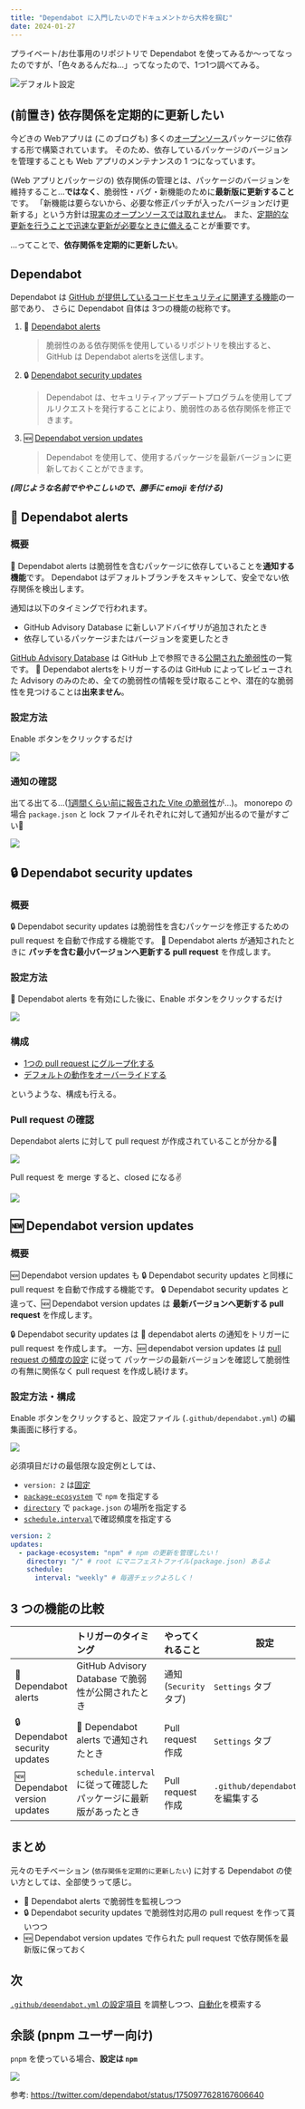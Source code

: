```yaml
---
title: "Dependabot に入門したいのでドキュメントから大枠を掴む"
date: 2024-01-27
---
```


プライベート/お仕事用のリポジトリで Dependabot を使ってみるか〜ってなったのですが、「色々あるんだね...」ってなったので、1つ1つ調べてみる。

![デフォルト設定](./assets/github-com-dependabot-introduction/dependabot-default-configs.jpg)

## (前置き) 依存関係を定期的に更新したい

今どきの Webアプリは (このブログも) 多くの[オープンソース](https://ja.wikipedia.org/wiki/%E3%82%AA%E3%83%BC%E3%83%97%E3%83%B3%E3%82%BD%E3%83%BC%E3%82%B9)パッケージに依存する形で構築されています。
そのため、依存しているパッケージのバージョンを管理することも Web アプリのメンテナンスの 1 つになっています。

(Web アプリとパッケージの) 依存関係の管理とは、パッケージのバージョンを維持すること...**ではなく**、脆弱性・バグ・新機能のために**最新版に更新すること**です。
「新機能は要らないから、必要な修正パッチが入ったバージョンだけ更新する」という方針は[現実のオープンソースでは取れません](https://docs.renovatebot.com/dependency-pinning/#tilde-vs-caret)。
また、[定期的な更新を行うことで迅速な更新が必要なときに備える](<](https://docs.renovatebot.com/upgrade-best-practices/#why-updating-often-is-easier-faster-and-safer)>)ことが重要です。

...ってことで、**依存関係を定期的に更新したい**。

## Dependabot

Dependabot は [GitHub が提供しているコードセキュリティに関連する機能](https://docs.github.com/ja/code-security)の一部であり、
さらに Dependabot 自体は 3つの機能の総称です。

1. 📣 [Dependabot alerts](https://docs.github.com/ja/code-security/dependabot/dependabot-alerts/about-dependabot-alerts)

   > 脆弱性のある依存関係を使用しているリポジトリを検出すると、GitHub は Dependabot alertsを送信します。

2. 🔒 [Dependabot security updates](https://docs.github.com/ja/code-security/dependabot/dependabot-security-updates/about-dependabot-security-updates)

   > Dependabot は、セキュリティアップデートプログラムを使用してプルリクエストを発行することにより、脆弱性のある依存関係を修正できます。

3. 🆕 [Dependabot version updates](https://docs.github.com/ja/code-security/dependabot/dependabot-version-updates/about-dependabot-version-updates)

   > Dependabot を使用して、使用するパッケージを最新バージョンに更新しておくことができます。

**_(同じような名前でややこしいので、勝手に emoji を付ける)_**

## 📣 Dependabot alerts

### 概要

📣 Dependabot alerts は脆弱性を含むパッケージに依存していることを**通知する機能**です。 Dependabot はデフォルトブランチをスキャンして、安全でない依存関係を検出します。

通知は以下のタイミングで行われます。

- GitHub Advisory Database に新しいアドバイザリが追加されたとき
- 依存しているパッケージまたはバージョンを変更したとき

[GitHub Advisory Database](https://docs.github.com/ja/code-security/security-advisories/working-with-global-security-advisories-from-the-github-advisory-database/about-the-github-advisory-database) は GitHub 上で参照できる[公開された脆弱性](https://docs.github.com/ja/code-security/security-advisories/guidance-on-reporting-and-writing-information-about-vulnerabilities/about-coordinated-disclosure-of-security-vulnerabilities)の一覧です。
📣 Dependabot alertsをトリガーするのは GitHub によってレビューされた Advisory のみのため、全ての脆弱性の情報を受け取ることや、潜在的な脆弱性を見つけることは**出来ません**。

### 設定方法

Enable ボタンをクリックするだけ

![](./assets/github-com-dependabot-introduction/dependabot-alerts-is-disabled.jpg)

### 通知の確認

出てる出てる...([1週間くらい前に報告された Vite の脆弱性](https://github.com/advisories/GHSA-c24v-8rfc-w8vw)が...)。
monorepo の場合 `package.json` と lock ファイルそれぞれに対して通知が出るので量がすごい🥺

![](./assets/github-com-dependabot-introduction/dependabot-alerts-result.jpg)

## 🔒 Dependabot security updates

### 概要

🔒 Dependabot security updates は脆弱性を含むパッケージを修正するための pull request を自動で作成する機能です。
📣 Dependabot alerts が通知されたときに **パッチを含む最小バージョンへ更新する pull request** を作成します。

### 設定方法

📣 Dependabot alerts を有効にした後に、Enable ボタンをクリックするだけ

![](./assets/github-com-dependabot-introduction/dependabot-security-updates-is-disabled.jpg)

### 構成

- [1つの pull request にグループ化する](https://docs.github.com/en/code-security/dependabot/dependabot-security-updates/configuring-dependabot-security-updates#grouping-dependabot-security-updates-into-a-single-pull-request)
- [デフォルトの動作をオーバーライドする](https://docs.github.com/en/code-security/dependabot/dependabot-security-updates/configuring-dependabot-security-updates#overriding-the-default-behavior-with-a-configuration-file)

というような、構成も行える。

### Pull request の確認

Dependabot alerts に対して pull request が作成されていることが分かる🥳

![](./assets/github-com-dependabot-introduction/dependabot-security-updates-result-opened.jpg)

Pull request を merge すると、closed になる✌️

![](./assets/github-com-dependabot-introduction/dependabot-security-updates-result-closed.jpg)

## 🆕 Dependabot version updates

### 概要

🆕 Dependabot version updates も 🔒 Dependabot security updates と同様に pull request を自動で作成する機能です。
🔒 Dependabot security updates と違って、🆕 Dependabot version updates は **最新バージョンへ更新する pull request** を作成します。

🔒 Dependabot security updates は 📣 dependabot alerts の通知をトリガーに pull request を作成します。
一方、🆕 dependabot version updates は [pull request の頻度の設定](https://docs.github.com/ja/code-security/dependabot/dependabot-version-updates/about-dependabot-version-updates#frequency-of-dependabot-pull-requests) に従って
パッケージの最新バージョンを確認して脆弱性の有無に関係なく pull request を作成し続けます。

### 設定方法・構成

Enable ボタンをクリックすると、設定ファイル (`.github/dependabot.yml`) の編集画面に移行する。

![](./assets/github-com-dependabot-introduction/dependabot-version-updates-is-disabled.jpg)

必須項目だけの最低限な設定例としては、

- `version: 2` は[固定](https://docs.github.com/en/code-security/dependabot/dependabot-version-updates/configuration-options-for-the-dependabot.yml-file#about-the-dependabotyml-file)
- [`package-ecosystem`](https://docs.github.com/en/code-security/dependabot/dependabot-version-updates/configuration-options-for-the-dependabot.yml-file#package-ecosystem) で `npm` を指定する
- [`directory`](https://docs.github.com/en/code-security/dependabot/dependabot-version-updates/configuration-options-for-the-dependabot.yml-file#directory) で `package.json` の場所を指定する
- [`schedule.interval`](https://docs.github.com/en/code-security/dependabot/dependabot-version-updates/configuration-options-for-the-dependabot.yml-file#scheduleinterval)で確認頻度を指定する

```yaml
version: 2
updates:
  - package-ecosystem: "npm" # npm の更新を管理したい！
    directory: "/" # root にマニフェストファイル(package.json) あるよ
    schedule:
      interval: "weekly" # 毎週チェックよろしく！
```

## 3 つの機能の比較

|                                | トリガーのタイミング                                               | やってくれること       | 設定                                |
| :----------------------------- | :----------------------------------------------------------------- | :--------------------- | ----------------------------------- |
| 📣 Dependabot alerts           | GitHub Advisory Database で脆弱性が公開されたとき                  | 通知 (`Security` タブ) | `Settings` タブ                     |
| 🔒 Dependabot security updates | 📣 Dependabot alerts で通知されたとき                              | Pull request 作成      | `Settings` タブ                     |
| 🆕 Dependabot version updates  | `schedule.interval` に従って確認したパッケージに最新版があったとき | Pull request 作成      | `.github/dependabot.yml` を編集する |

## まとめ

元々のモチベーション (`依存関係を定期的に更新したい`) に対する Dependabot の使い方としては、全部使うって感じ。

- 📣 Dependabot alerts で脆弱性を監視しつつ
- 🔒 Dependabot security updates で脆弱性対応用の pull request を作って貰いつつ
- 🆕 Dependabot version updates で作られた pull request で依存関係を最新版に保っておく

## 次

[`.github/dependabot.yml` の設定項目](https://docs.github.com/ja/code-security/dependabot/dependabot-version-updates/configuration-options-for-the-dependabot.yml-file) を調整しつつ、[自動化](https://docs.github.com/ja/code-security/dependabot/working-with-dependabot/automating-dependabot-with-github-actions)を模索する

## 余談 (pnpm ユーザー向け)

`pnpm` を使っている場合、**設定は `npm`**

![](./assets/github-com-dependabot-introduction/npm-for-pnpm.jpg)

参考: https://twitter.com/dependabot/status/1750977628167606640

